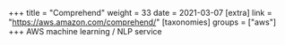 +++
title = "Comprehend"
weight = 33
date = 2021-03-07
[extra]
link = "https://aws.amazon.com/comprehend/"
[taxonomies]
groups = ["aws"]
+++
AWS machine learning / NLP service

